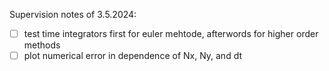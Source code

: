 Supervision notes of 3.5.2024:

- [ ] test time integrators first for euler mehtode, afterwords for higher order methods
- [ ] plot numerical error in dependence of Nx, Ny, and dt
